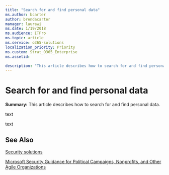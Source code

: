 ```yaml
---
title: "Search for and find personal data"
ms.author: bcarter
author: brendacarter
manager: laurawi
ms.date: 1/19/2018
ms.audience: ITPro
ms.topic: article
ms.service: o365-solutions
localization_priority: Priority
ms.custom: Strat_O365_Enterprise
ms.assetid:

description: "This article describes how to search for and find personal data."
---
```


# Search for and find personal data

 **Summary:** This article describes how to search for and find personal data.
  
text

text
  

## See Also

[Security solutions](security-solutions.md)
  
[Microsoft Security Guidance for Political Campaigns, Nonprofits, and Other Agile Organizations](microsoft-security-guidance-for-political-campaigns-nonprofits-and-other-agile-o.md)






